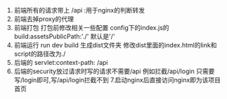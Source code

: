 1. 前端所有的请求带上 /api :用于nginx的判断转发
2. 前端去掉proxy的代理
3. 前端打包 打包前修改相关一些配置
	   config下的index.js的  build:assetsPublicPath:'./' 默认是'/'
4. 前端运行 run dev build 生成dist文件夹 修改dist里面的index.html的link和script的路径改为./
5. 后端的 servlet:context-path: /api 
6. 后端的security放过请求时写的请求不需要/api 例如拦截/api/login 只需要写/login即可,写/api/login拦截不到
7.启动nginx后直接访问nginx即为该项目首页